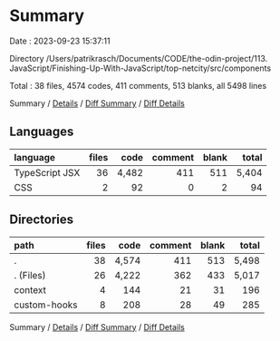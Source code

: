 # Summary

Date : 2023-09-23 15:37:11

Directory /Users/patrikrasch/Documents/CODE/the-odin-project/113. JavaScript/Finishing-Up-With-JavaScript/top-netcity/src/components

Total : 38 files,  4574 codes, 411 comments, 513 blanks, all 5498 lines

Summary / [Details](details.md) / [Diff Summary](diff.md) / [Diff Details](diff-details.md)

## Languages
| language | files | code | comment | blank | total |
| :--- | ---: | ---: | ---: | ---: | ---: |
| TypeScript JSX | 36 | 4,482 | 411 | 511 | 5,404 |
| CSS | 2 | 92 | 0 | 2 | 94 |

## Directories
| path | files | code | comment | blank | total |
| :--- | ---: | ---: | ---: | ---: | ---: |
| . | 38 | 4,574 | 411 | 513 | 5,498 |
| . (Files) | 26 | 4,222 | 362 | 433 | 5,017 |
| context | 4 | 144 | 21 | 31 | 196 |
| custom-hooks | 8 | 208 | 28 | 49 | 285 |

Summary / [Details](details.md) / [Diff Summary](diff.md) / [Diff Details](diff-details.md)